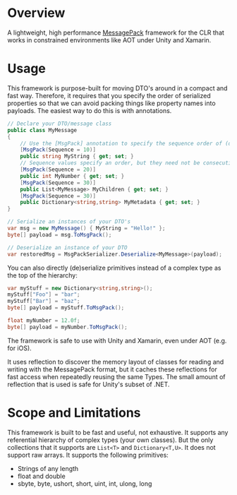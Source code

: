 Overview
=============
A lightweight, high performance [MessagePack](http://msgpack.org/) framework for the CLR that works in constrained environments like AOT under Unity and Xamarin.

Usage
=====
This framework is purpose-built for moving DTO's around in a compact and fast way. Therefore, it requires that you specify the order of serialized properties so that we can avoid packing things like property names into payloads. The easiest way to do this is with annotations.

```c#
// Declare your DTO/message class
public class MyMessage
{
    // Use the [MsgPack] annotation to specify the sequence order of (de)serialized properties
    [MsgPack(Sequence = 10)]
    public string MyString { get; set; }
    // Sequence values specify an order, but they need not be consecutive (here we count by 10 to make it easier to add new props later without changing the others)
    [MsgPack(Sequence = 20)]
    public int MyNumber { get; set; }
    [MsgPack(Sequence = 30)]
    public List<MyMessage> MyChildren { get; set; }
    [MsgPack(Sequence = 30)]
    public Dictionary<string,string> MyMetadata { get; set; }
}

// Serialize an instances of your DTO's
var msg = new MyMessage() { MyString = "Hello!" };
byte[] payload = msg.ToMsgPack();

// Deserialize an instance of your DTO
var restoredMsg = MsgPackSerializer.Deserialize<MyMessage>(payload);
```

You can also directly (de)serialize primitives instead of a complex type as the top of the hierarchy:

```c#
var myStuff = new Dictionary<string,string>();
myStuff["Foo"] = "bar";
myStuff["Bar"] = "baz";
byte[] payload = myStuff.ToMsgPack();

float myNumber = 12.0f;
byte[] payload = myNumber.ToMsgPack();
```

The framework is safe to use with Unity and Xamarin, even under AOT (e.g. for iOS).

It uses reflection to discover the memory layout of classes for reading and writing with the MessagePack format, but it caches these reflections for fast access when repeatedly reusing the same Types. The small amount of reflection that is used is safe for Unity's subset of .NET.

Scope and Limitations
=============
This framework is built to be fast and useful, not exhaustive. It supports any referential hierarchy of complex types (your own classes). But the only collections that it supports are `List<T>` and `Dictionary<T,U>`. It does not support raw arrays. It supports the following primitives:
* Strings of any length
* float and double
* sbyte, byte, ushort, short, uint, int, ulong, long
